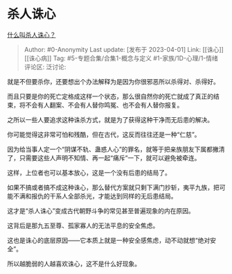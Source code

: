 # 杀人诛心
[什么叫杀人诛心？](https://www.zhihu.com/question/378231496/answer/2963036232)

> Author: #0-Anonymity
> Last update: [发布于 2023-04-01]
> Link: [[诛心]] [[诛心病]]
> Tag: #5-专题合集/合集1-概念与定义 #1-家族/1D-心理/1-情绪
> 评论区:
> 泛讨论:

就是不但要杀你，还要想出个办法解释为是因为你很邪恶所以杀得对、杀得好。

而且只要是你的死亡定格成这样一个状态，那么很自然你的死亡就成了真正的结束，将不会有人翻案、不会有人替你鸣冤、也不会有人替你报复。

之所以一些人要追求这种诛杀方式，就是为了获得这种干净而无后患的解决。

你可能觉得这非常可怕和残酷，但在古代，这反而往往还是一种“仁慈”。

因为给当事人定一个“阴谋不轨、蛊惑人心”的罪名，就等于把亲族朋友下属都撇清了，只需要这些人声明不知情、再一起“痛斥”一下，就可以避免被牵连。

这样，上位者也可以基本放心，这是一个没有后患的结局了。

如果不搞或者搞不成这种诛心，那么替代方案就只剩下满门抄斩，夷平九族，把可能不满和报仇的干系人全部杀光，才能达到同样的无后患结局。

这才是“杀人诛心”变成古代朝野斗争的常见甚至普遍现象的内在原因。

这背后是那九五至尊、孤家寡人的无法平息的安全焦虑。

这也是诛心的底层原因——它本质上就是一种安全感焦虑，动不动就想“绝对安全”。

所以越脆弱的人越喜欢诛心，这不是什么好现象。
